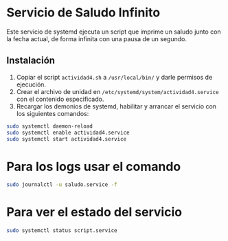 # Servicio de Saludo Infinito

Este servicio de systemd ejecuta un script que imprime un saludo junto con la fecha actual, de forma infinita con una pausa de un segundo.

## Instalación

1. Copiar el script `actividad4.sh` a `/usr/local/bin/` y darle permisos de ejecución.
2. Crear el archivo de unidad en `/etc/systemd/system/actividad4.service` con el contenido especificado.
3. Recargar los demonios de systemd, habilitar y arrancar el servicio con los siguientes comandos:

```bash
sudo systemctl daemon-reload
sudo systemctl enable actividad4.service
sudo systemctl start actividad4.service
```

# Para los logs usar el comando
```bash
sudo journalctl -u saludo.service -f
```

# Para ver el estado del servicio
```bash
sudo systemctl status script.service
```

